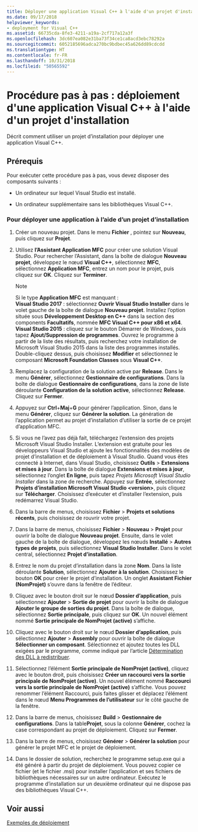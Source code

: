```yaml
---
title: Déployer une application Visual C++ à l'aide d'un projet d'installation
ms.date: 09/17/2018
helpviewer_keywords:
- deployment for Visual C++
ms.assetid: 66735cda-8fe3-4211-a19a-2cf717a12a3f
ms.openlocfilehash: 3dc607ea082e31ba73f34ce1ca8acd3ebc78292a
ms.sourcegitcommit: 6052185696adca270bc9bdbec45a626dd89cdcdd
ms.translationtype: HT
ms.contentlocale: fr-FR
ms.lasthandoff: 10/31/2018
ms.locfileid: "50565592"
---
```

# <a name="walkthrough-deploying-a-visual-c-application-by-using-a-setup-project"></a>Procédure pas à pas : déploiement d'une application Visual C++ à l'aide d'un projet d'installation

Décrit comment utiliser un projet d’installation pour déployer une application Visual C++.

## <a name="prerequisites"></a>Prérequis

Pour exécuter cette procédure pas à pas, vous devez disposer des composants suivants :

- Un ordinateur sur lequel Visual Studio est installé.

- Un ordinateur supplémentaire sans les bibliothèques Visual C++.

### <a name="to-deploy-an-application-by-using-a-setup-project"></a>Pour déployer une application à l’aide d’un projet d’installation

1. Créer un nouveau projet. Dans le menu **Fichier** , pointez sur **Nouveau**, puis cliquez sur **Projet**.

1. Utilisez **l’Assistant Application MFC** pour créer une solution Visual Studio. Pour rechercher l’Assistant, dans la boîte de dialogue **Nouveau projet**, développez le nœud **Visual C++**, sélectionnez **MFC**, sélectionnez **Application MFC**, entrez un nom pour le projet, puis cliquez sur **OK**. Cliquez sur **Terminer**.

   > [!NOTE]
   > Si le type **Application MFC** est manquant :<br/>
   > **Visual Studio 2017** : sélectionnez **Ouvrir Visual Studio Installer** dans le volet gauche de la boîte de dialogue **Nouveau projet**. Installez l’option située sous **Développement Desktop en C++** dans la section des components **Facultatifs**, nommée **MFC Visual C++ pour x86 et x64**.<br/>
   > **Visual Studio 2015** : cliquez sur le bouton Démarrer de Windows, puis tapez **Ajout/Suppression de programmes**. Ouvrez le programme à partir de la liste des résultats, puis recherchez votre installation de Microsoft Visual Studio 2015 dans la liste des programmes installés. Double-cliquez dessus, puis choisissez **Modifier** et sélectionnez le composant **Microsoft Foundation Classes** sous **Visual C++**.

1. Remplacez la configuration de la solution active par **Release**. Dans le menu **Générer**, sélectionnez **Gestionnaire de configurations**. Dans la boîte de dialogue **Gestionnaire de configurations**, dans la zone de liste déroulante **Configuration de la solution active**, sélectionnez **Release**. Cliquez sur **Fermer**.

1. Appuyez sur **Ctrl**+**Maj**+**G** pour générer l’application. Sinon, dans le menu **Générer**, cliquez sur **Générer la solution**. La génération de l’application permet au projet d’installation d’utiliser la sortie de ce projet d’application MFC.

1. Si vous ne l’avez pas déjà fait, téléchargez l’extension des projets Microsoft Visual Studio Installer. L’extension est gratuite pour les développeurs Visual Studio et ajoute les fonctionnalités des modèles de projet d’installation et de déploiement à Visual Studio. Quand vous êtes connecté à Internet, dans Visual Studio, choisissez **Outils** > **Extensions et mises à jour**. Dans la boîte de dialogue **Extensions et mises à jour**, sélectionnez l’onglet **En ligne**, puis tapez *Projets Microsoft Visual Studio Installer* dans la zone de recherche. Appuyez sur **Entrée**, sélectionnez **Projets d’installation Microsoft Visual Studio \<version>**, puis cliquez sur **Télécharger**. Choisissez d’exécuter et d’installer l’extension, puis redémarrez Visual Studio.

1. Dans la barre de menus, choisissez **Fichier** > **Projets et solutions récents**, puis choisissez de rouvrir votre projet.

1. Dans la barre de menus, choisissez **Fichier** > **Nouveau** > **Projet** pour ouvrir la boîte de dialogue **Nouveau projet**. Ensuite, dans le volet gauche de la boîte de dialogue, développez les nœuds **Installé** > **Autres types de projets**, puis sélectionnez **Visual Studio Installer**. Dans le volet central, sélectionnez **Projet d’installation**.

1. Entrez le nom du projet d’installation dans la zone **Nom**. Dans la liste déroulante **Solution**, sélectionnez **Ajouter à la solution**. Choisissez le bouton **OK** pour créer le projet d’installation. Un onglet **Assistant Fichier (NomProjet)** s’ouvre dans la fenêtre de l’éditeur.

1. Cliquez avec le bouton droit sur le nœud **Dossier d’application**, puis sélectionnez **Ajouter** > **Sortie de projet** pour ouvrir la boîte de dialogue **Ajouter le groupe de sorties du projet**. Dans la boîte de dialogue, sélectionnez **Sortie principale**, puis cliquez sur **OK**. Un nouvel élément nommé **Sortie principale de NomProjet (active)** s’affiche.

1. Cliquez avec le bouton droit sur le nœud **Dossier d’application**, puis sélectionnez **Ajouter** > **Assembly** pour ouvrir la boîte de dialogue **Sélectionner un composant**. Sélectionnez et ajoutez toutes les DLL exigées par le programme, comme indiqué par l’article [Détermination des DLL à redistribuer](determining-which-dlls-to-redistribute.md).

1. Sélectionnez l’élément **Sortie principale de NomProjet (active)**, cliquez avec le bouton droit, puis choisissez **Créer un raccourci vers la sortie principale de NomProjet (active)**. Un nouvel élément nommé **Raccourci vers la sortie principale de NomProjet (active)** s’affiche. Vous pouvez renommer l’élément Raccourci, puis faites glisser et déplacez l’élément dans le nœud **Menu Programmes de l’utilisateur** sur le côté gauche de la fenêtre.

1. Dans la barre de menus, choisissez **Build** > **Gestionnaire de configurations**. Dans la table**Projet**, sous la colonne **Générer**, cochez la case correspondant au projet de déploiement. Cliquez sur **Fermer**.

1. Dans la barre de menus, choisissez **Générer** > **Générer la solution** pour générer le projet MFC et le projet de déploiement.

1. Dans le dossier de solution, recherchez le programme setup.exe qui a été généré à partir du projet de déploiement. Vous pouvez copier ce fichier (et le fichier .msi) pour installer l’application et ses fichiers de bibliothèques nécessaires sur un autre ordinateur. Exécutez le programme d’installation sur un deuxième ordinateur qui ne dispose pas des bibliothèques Visual C++.

## <a name="see-also"></a>Voir aussi

[Exemples de déploiement](deployment-examples.md)<br/>
